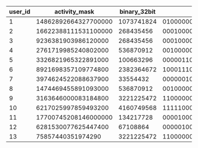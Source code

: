 | user_id           | activity_mask     | binary_32bit                      | bits_on_count | monthly_active | weekly_active | daily_active |
|-------------------|-------------------|---------------------------------|--------------:|----------------|---------------|--------------|
| 1                 | 14862892664327700000 | 1073741824                     | 01000000000000000000000000000000 | 1            | true          | true         | false        |
| 2                 | 16622388111531100000 | 268435456                      | 00010000000000000000000000000000 | 1            | true          | true         | false        |
| 3                 | 9236381903986120000  | 268435456                      | 00010000000000000000000000000000 | 1            | true          | true         | false        |
| 4                 | 2761719985240802000  | 536870912                      | 00100000000000000000000000000000 | 1            | true          | true         | false        |
| 5                 | 3326821965322891000  | 100663296                      | 00000110000000000000000000000000 | 2            | true          | true         | false        |
| 6                 | 8921698357109774800  | 2382364672                     | 10001110000000000000000000000000 | 4            | true          | true         | true         |
| 7                 | 3974624522088637900  | 33554432                      | 00000010000000000000000000000000  | 1            | true          | true         | false        |
| 8                 | 1474469455891093000  | 536870912                      | 00100000000000000000000000000000 | 1            | true          | true         | false        |
| 9                 | 3163646000083184800  | 3221225472                     | 11000000000000000000000000000000 | 2            | true          | true         | true         |
| 10                | 6217025997859493200  | 4160749568                     | 11111000000000000000000000000000 | 5            | true          | true         | true         |
| 11                | 17700745208146000000 | 134217728                      | 00001000000000000000000000000000 | 1            | true          | true         | false        |
| 12                | 6281530077625447400  | 67108864                       | 00000100000000000000000000000000 | 1            | true          | true         | false        |
| 13                | 75857440351974290    | 3221225472                     | 11000000000000000000000000000000 | 2            | true          | true         | true         |
